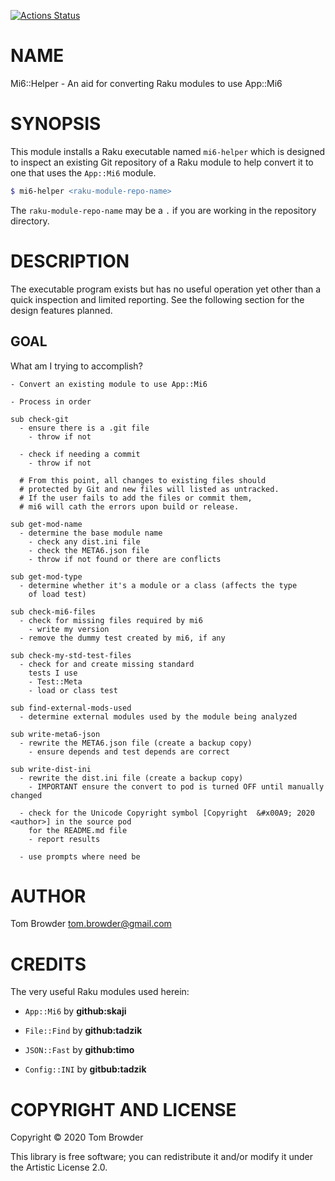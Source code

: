[![Actions Status](https://github.com/tbrowder/Mi6-Helper/workflows/test/badge.svg)](https://github.com/tbrowder/Mi6-Helper/actions)

NAME
====

Mi6::Helper - An aid for converting Raku modules to use App::Mi6

SYNOPSIS
========

This module installs a Raku executable named `mi6-helper` which is designed to inspect an existing Git repository of a Raku module to help convert it to one that uses the `App::Mi6` module.

```raku
$ mi6-helper <raku-module-repo-name>
```

The `raku-module-repo-name` may be a `.` if you are working in the repository directory.

DESCRIPTION
===========

The executable program exists but has no useful operation yet other than a quick inspection and limited reporting. See the following section for the design features planned.

GOAL
----

What am I trying to accomplish?

    - Convert an existing module to use App::Mi6

    - Process in order

    sub check-git
      - ensure there is a .git file
        - throw if not

      - check if needing a commit
        - throw if not

      # From this point, all changes to existing files should
      # protected by Git and new files will listed as untracked.
      # If the user fails to add the files or commit them,
      # mi6 will cath the errors upon build or release.

    sub get-mod-name
      - determine the base module name
        - check any dist.ini file
        - check the META6.json file
        - throw if not found or there are conflicts

    sub get-mod-type
      - determine whether it's a module or a class (affects the type
        of load test)

    sub check-mi6-files
      - check for missing files required by mi6
        - write my version
      - remove the dummy test created by mi6, if any

    sub check-my-std-test-files
      - check for and create missing standard
        tests I use
        - Test::Meta
        - load or class test

    sub find-external-mods-used
      - determine external modules used by the module being analyzed

    sub write-meta6-json
      - rewrite the META6.json file (create a backup copy)
        - ensure depends and test depends are correct

    sub write-dist-ini
      - rewrite the dist.ini file (create a backup copy)
        - IMPORTANT ensure the convert to pod is turned OFF until manually changed

      - check for the Unicode Copyright symbol [Copyright  &#x00A9; 2020 <author>] in the source pod
        for the README.md file
        - report results

      - use prompts where need be

AUTHOR
======

Tom Browder <tom.browder@gmail.com>

CREDITS
=======

The very useful Raku modules used herein:

  * `App::Mi6` by **github:skaji**

  * `File::Find` by **github:tadzik**

  * `JSON::Fast` by **github:timo**

  * `Config::INI` by **gitbub:tadzik**

COPYRIGHT AND LICENSE
=====================

Copyright &#x00A9; 2020 Tom Browder

This library is free software; you can redistribute it and/or modify it under the Artistic License 2.0.

